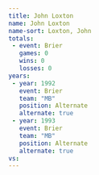 ```yaml
---
title: John Loxton
name: John Loxton
name-sort: Loxton, John
totals:
 - event: Brier
   games: 0
   wins: 0
   losses: 0
years:
 - year: 1992
   event: Brier
   team: "MB"
   position: Alternate
   alternate: true
 - year: 1993
   event: Brier
   team: "MB"
   position: Alternate
   alternate: true
vs:
---
```

